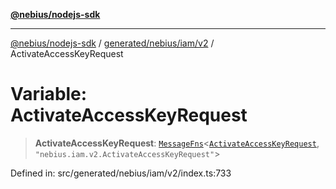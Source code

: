 [**@nebius/nodejs-sdk**](../../../../../README.md)

---

[@nebius/nodejs-sdk](../../../../../README.md) / [generated/nebius/iam/v2](../README.md) / ActivateAccessKeyRequest

# Variable: ActivateAccessKeyRequest

> **ActivateAccessKeyRequest**: [`MessageFns`](../../../../../runtime/protos/core/interfaces/MessageFns.md)\<[`ActivateAccessKeyRequest`](../interfaces/ActivateAccessKeyRequest.md), `"nebius.iam.v2.ActivateAccessKeyRequest"`\>

Defined in: src/generated/nebius/iam/v2/index.ts:733
